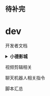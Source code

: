 



## 待补完　











# dev

开发者文档

<details>
  <summary><b>小德影城</b></summary>
    <blockquote>
      <h4>rank</h4>
        评分算法<br/>
        <b>- 目前使用的方案：</b>修改前端的评分计算方法：剔除异常值。异常值outlier：一组测定值中与平均值的偏差超过两倍标准差的测定值。与平均值的偏差超过三倍标准差的测定值，称为高度异常的异常值。<br/>
        标准差：离均差平方的算术平均数（即：方差）的算术平方根。<br/>
        计算1次后，剔除高度异常的异常值，再次计算平均数，确定为最终评分。<br/>
        <img src="res/index/小德影城评分算法.png"><br/>
        <b>- 未来可能会使用的方案：</b><br/>
      　计算用户的可信度，综合可信度计算加权评分。需要修改后端和数据库，所以可能要花比较长的时间。<br/>
      　参考的文档：EM算法：https://www.zhihu.com/question/54929748/answer/141779121
      　<blockquote>每个账号有一个恶意用户似然值，用来描述它属于恶意用户的概率，数值是概率的对数值。对每个作品的打分数据进行聚类，聚成若干个类型，对其中每个类型按照：聚类的特征（期望是否严重偏向于1或者5，方差大小），其中所有用户的恶意用户似然值的和等来判断这个分类是刷分的概率。再根据每个用户的所有打分中，属于的每个分类的刷分概率，重新计算恶意用户概率，反复迭代就可以得到比较准确的恶意用户似然值和分类的刷分概率。最后计算平均值的时候按该打分属于恶意刷分的概率加权。</blockquote>
    <br/>
    </blockquote>
</details>







视频剪辑相关



聊天机器人相关指令

脚本汇总



